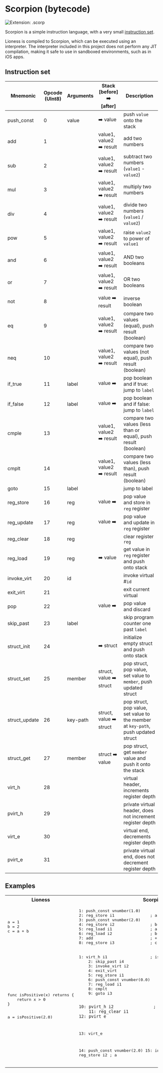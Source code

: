 # Scorpion (bytecode)
<img src="https://img.shields.io/badge/extension-.scorp-a1a1a1.svg" style="max-height: 300px;" alt="Extension: .scorp">

Scorpion is a simple instruction language, with a very small [instruction set](#instruction-set).

Lioness is compiled to Scorpion, which can be executed using an interpreter. The interpreter included in this project does not perform any JIT compilation, making it safe to use in sandboxed environments, such as in iOS apps.

## Instruction set
| Mnemonic      | Opcode <br/>(UInt8) | Arguments | Stack <br/>[before] ➡️ [after] | Description                                                                           |
|---------------|---------------------|-----------|-------------------------------|---------------------------------------------------------------------------------------|
| push_const    | 0                   | value     | ➡️ value                       | push ```value``` onto the stack                                                       |
| add           | 1                   |           | value1, value2 ➡️ result       | add two numbers                                                                       |
| sub           | 2                   |           | value1, value2 ➡️ result       | subtract two numbers (```value1``` - ```value2```)                                    |
| mul           | 3                   |           | value1, value2 ➡️ result       | multiply two numbers                                                                  |
| div           | 4                   |           | value1, value2 ➡️ result       | divide two numbers (```value1``` / ```value2```)                                      |
| pow           | 5                   |           | value1, value2 ➡️ result       | raise ```value2``` to power of ```value1```                                           |
| and           | 6                   |           | value1, value2 ➡️ result       | AND two booleans                                                                      |
| or            | 7                   |           | value1, value2 ➡️ result       | OR two booleans                                                                       |
| not           | 8                   |           | value ➡️ result                | inverse boolean                                                                       |
| eq            | 9                   |           | value1, value2 ➡️ result       | compare two values (equal), push result (boolean)                                     |
| neq           | 10                  |           | value1, value2 ➡️ result       | compare two values (not equal), push result (boolean)                                 |
| if_true       | 11                  | label     | value ➡️                       | pop boolean and if true: jump to ```label```                                          |
| if_false      | 12                  | label     | value ➡️                       | pop boolean and if false: jump to ```label```                                         |
| cmple         | 13                  |           | value1, value2 ➡️ result       | compare two values (less than or equal), push result (boolean)                        |
| cmplt         | 14                  |           | value1, value2 ➡️ result       | compare two values (less than), push result (boolean)                                 |
| goto          | 15                  | label     |                               | jump to label                                                                         |
| reg_store     | 16                  | reg       | value ➡️                       | pop value and store in ```reg``` register                                             |
| reg_update    | 17                  | reg       | value ➡️                       | pop value and update in ```reg``` register                                            |
| reg_clear     | 18                  | reg       |                               | clear register ```reg```                                                              |
| reg_load      | 19                  | reg       | ➡️ value                       | get value in ```reg``` register and push onto stack                                   |
| invoke_virt   | 20                  | id        |                               | invoke virtual #```id```                                                              |
| exit_virt     | 21                  |           |                               | exit current virtual                                                                  |
| pop           | 22                  |           | value ➡️                       | pop value and discard                                                                 |
| skip_past     | 23                  | label     |                               | skip program counter one past ```label```                                             |
| struct_init   | 24                  |           | ➡️ struct                      | initialize empty struct and push onto stack                                           |
| struct_set    | 25                  | member    | struct, value ➡️ struct        | pop struct, pop value, set value to ```member```, push updated struct                 |
| struct_update | 26                  | key-path  | struct, value ➡️ struct        | pop struct, pop value, set value to the member at ```key-path```, push updated struct |
| struct_get    | 27                  | member    | struct ➡️ value                | pop struct, get ```member``` value and push it onto the stack                         |
| virt_h        | 28                  |           |                               | virtual header, increments register depth                                             |
| pvirt_h       | 29                  |           |                               | private virtual header, does not increment register depth                             |
| virt_e        | 30                  |           |                               | virtual end, decrements register depth                                                |
| pvirt_e       | 31                  |           |                               | private virtual end, does not decrement register depth                                |

## Examples

<table>
  <tr>
    <th>Lioness</th>
    <th>Scorpion</th> 
  </tr>
  
<tr>

<td>
<pre lang="swift">
a = 1
b = 2
c = a + b
</pre>
</td>

<td>
<pre lang="asm">
1: push_const vnumber(1.0)
2: reg_store i1               ; a
3: push_const vnumber(2.0)
4: reg_store i2               ; b
5: reg_load i1                ; a
6: reg_load i2                ; b
7: add                        ; +
8: reg_store i3               ; c
</pre>
</td>

</tr>

<tr>

<td>
<pre lang="swift">
func isPositive(x) returns {
	return x > 0
}

a = isPositive(2.0)
</pre>
</td>

<td>
<pre lang="asm">
1: virt_h i1                  ; isPositive(x)
	2: skip_past i4               ; skip exit instruction
	3: invoke_virt i2             ; cleanup_isPositive()
	4: exit_virt                  ; exit function
	5: reg_store i1               ; x
	6: push_const vnumber(0.0)
	7: reg_load i1                ; x
	8: cmplt                      ; >
	9: goto i3                    ; return

	10: pvirt_h i2                ; cleanup_isPositive
		11: reg_clear i1              ; cleanup x
	12: pvirt_e

13: virt_e

14: push_const vnumber(2.0)
15: invoke_virt i1            ; isPositive
16: reg_store i2              ; a
</pre>
</td>

</tr>

</table>


